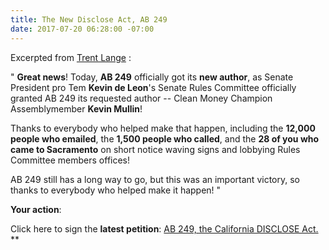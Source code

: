 ```yaml
---
title: The New Disclose Act, AB 249
date: 2017-07-20 06:28:00 -07:00
---
```


Excerpted from [Trent Lange](http://www.yesfairelections.org/) :

"  **Great news**!  Today, **AB 249** officially got its **new author**, as Senate President pro Tem **Kevin de Leon**'s Senate Rules Committee officially granted AB 249 its requested author -- Clean Money Champion Assemblymember **Kevin Mullin**! 

Thanks to everybody who helped make that happen, including the **12,000 people who emailed**, the **1,500 people who called**, and the **28 of you who came to Sacramento** on short notice waving signs and lobbying Rules Committee members offices! 

AB 249 still has a long way to go, but this was an important victory, so thanks to everybody who helped make it happen! "

**Your action**:

Click here to sign the **latest petition**: [AB 249, the California DISCLOSE Act.](https://www.yesfairelections.org/petition/ab249.php?ms=facebook-post-2017-07-19)
**
